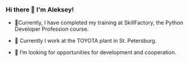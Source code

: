 ### Hi there 👋 I'm Aleksey!

- 🔭Currently, I have completed my training at SkillFactory, the Python Developer Profession course.

- 🌱 Currently I work at the TOYOTA plant in St. Petersburg.

- 👯 I’m looking for opportunities for development and cooperation.

<!--
**SPAWN21043/SPAWN21043** is a ✨ _special_ ✨ repository because its `README.md` (this file) appears on your GitHub profile.

Here are some ideas to get you started:

- 🔭 I’m currently working on ...
- 🌱 I’m currently learning ...
- 👯 I’m looking to collaborate on ...
- 🤔 I’m looking for help with ...
- 💬 Ask me about ...
- 📫 How to reach me: ...
- 😄 Pronouns: ...
- ⚡ Fun fact: ...
-->
